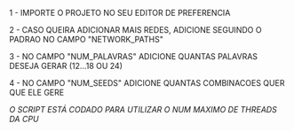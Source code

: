 1 - IMPORTE O PROJETO NO SEU EDITOR DE PREFERENCIA


2 - CASO QUEIRA ADICIONAR MAIS REDES, ADICIONE SEGUINDO O PADRAO NO CAMPO "NETWORK_PATHS"


3 - NO CAMPO "NUM_PALAVRAS" ADICIONE QUANTAS PALAVRAS DESEJA GERAR (12...18 OU 24)


4 - NO CAMPO "NUM_SEEDS" ADICIONE QUANTAS COMBINACOES QUER QUE ELE GERE



*O SCRIPT ESTÁ CODADO PARA UTILIZAR O NUM MAXIMO DE THREADS DA CPU*
